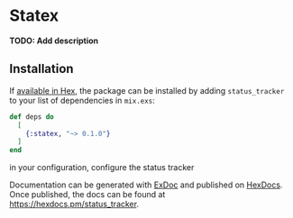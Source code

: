 # Statex

**TODO: Add description**

## Installation

If [available in Hex](https://hex.pm/docs/publish), the package can be installed
by adding `status_tracker` to your list of dependencies in `mix.exs`:

```elixir
def deps do
  [
    {:statex, "~> 0.1.0"}
  ]
end
```

in your configuration, configure the status tracker

Documentation can be generated with [ExDoc](https://github.com/elixir-lang/ex_doc)
and published on [HexDocs](https://hexdocs.pm). Once published, the docs can
be found at <https://hexdocs.pm/status_tracker>.


